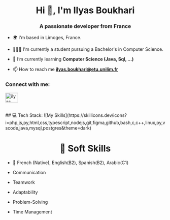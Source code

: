 <h1 align="center">Hi 👋, I'm Ilyas Boukhari </h1>
<h3 align="center">A passionate developer from France</h3>

- 🌍 I'm based in Limoges, France.

- 🧑🏾‍🎓 I'm currently a student pursuing a Bachelor's in Computer Science.

- 🌱 I’m currently learning **Computer Science (Java, Sql, ...)**

- 📫 How to reach me **ilyas.boukhari@etu.unilim.fr**

<h3 align="left">Connect with me:</h3>
<p align="left">
<a href="https://www.linkedin.com/in/ilyas-boukhari-9310742a2?lipi=urn%3Ali%3Apage%3Ad_flagship3_profile_view_base_contact_details%3BFKPm5d36R%2BiYi%2F%2Bm2A1TMg%3D%3D" target="blank"><img align="center" src="https://raw.githubusercontent.com/rahuldkjain/github-profile-readme-generator/master/src/images/icons/Social/linked-in-alt.svg" alt="ilyas boukhari" height="30" width="40" /></a>
</p>
<br>
## 💻 Tech Stack:
![My Skills](https://skillicons.dev/icons?i=php,js,py,html,css,typescript,nodejs,git,figma,github,bash,c,c++,linux,py,vscode,java,mysql,postgres&theme=dark)
<br>
<h1 align="center">💼 Soft Skills </h1>

- 💬 French (Native), English(B2), Spanish(B2), Arabic(C1)

- Communication
  
- Teamwork
  
- Adaptability
  
- Problem-Solving
  
- Time Management




